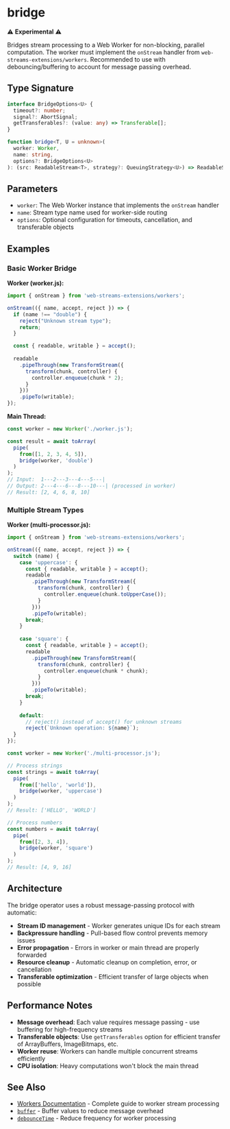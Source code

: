 # bridge

⚠️ **Experimental** ⚠️

Bridges stream processing to a Web Worker for non-blocking, parallel computation. The worker must implement the `onStream` handler from `web-streams-extensions/workers`. Recommended to use with debouncing/buffering to account for message passing overhead.

## Type Signature

```typescript
interface BridgeOptions<U> {
  timeout?: number;
  signal?: AbortSignal;
  getTransferables?: (value: any) => Transferable[];
}

function bridge<T, U = unknown>(
  worker: Worker,
  name: string,
  options?: BridgeOptions<U>
): (src: ReadableStream<T>, strategy?: QueuingStrategy<U>) => ReadableStream<U>
```

## Parameters

- `worker`: The Web Worker instance that implements the `onStream` handler
- `name`: Stream type name used for worker-side routing
- `options`: Optional configuration for timeouts, cancellation, and transferable objects

## Examples

### Basic Worker Bridge

**Worker (worker.js):**
```typescript
import { onStream } from 'web-streams-extensions/workers';

onStream(({ name, accept, reject }) => {
  if (name !== "double") {
    reject("Unknown stream type");
    return;
  }

  const { readable, writable } = accept();
  
  readable
    .pipeThrough(new TransformStream({
      transform(chunk, controller) {
        controller.enqueue(chunk * 2);
      }
    }))
    .pipeTo(writable);
});
```

**Main Thread:**
```typescript
const worker = new Worker('./worker.js');

const result = await toArray(
  pipe(
    from([1, 2, 3, 4, 5]),
    bridge(worker, 'double')
  )
);
// Input:  1---2---3---4---5---|
// Output: 2---4---6---8---10---| (processed in worker)
// Result: [2, 4, 6, 8, 10]
```


### Multiple Stream Types

**Worker (multi-processor.js):**
```typescript
import { onStream } from 'web-streams-extensions/workers';

onStream(({ name, accept, reject }) => {
  switch (name) {
    case 'uppercase': {
      const { readable, writable } = accept();
      readable
        .pipeThrough(new TransformStream({
          transform(chunk, controller) {
            controller.enqueue(chunk.toUpperCase());
          }
        }))
        .pipeTo(writable);
      break;
    }
      
    case 'square': {
      const { readable, writable } = accept();
      readable
        .pipeThrough(new TransformStream({
          transform(chunk, controller) {
            controller.enqueue(chunk * chunk);
          }
        }))
        .pipeTo(writable);
      break;
    }
      
    default:
      // reject() instead of accept() for unknown streams
      reject(`Unknown operation: ${name}`);
  }
});
```

```typescript
const worker = new Worker('./multi-processor.js');

// Process strings
const strings = await toArray(
  pipe(
    from(['hello', 'world']),
    bridge(worker, 'uppercase')
  )
);
// Result: ['HELLO', 'WORLD']

// Process numbers  
const numbers = await toArray(
  pipe(
    from([2, 3, 4]),
    bridge(worker, 'square')
  )
);
// Result: [4, 9, 16]
```

## Architecture

The bridge operator uses a robust message-passing protocol with automatic:
- **Stream ID management** - Worker generates unique IDs for each stream
- **Backpressure handling** - Pull-based flow control prevents memory issues  
- **Error propagation** - Errors in worker or main thread are properly forwarded
- **Resource cleanup** - Automatic cleanup on completion, error, or cancellation
- **Transferable optimization** - Efficient transfer of large objects when possible

## Performance Notes

- **Message overhead**: Each value requires message passing - use buffering for high-frequency streams
- **Transferable objects**: Use `getTransferables` option for efficient transfer of ArrayBuffers, ImageBitmaps, etc.
- **Worker reuse**: Workers can handle multiple concurrent streams efficiently
- **CPU isolation**: Heavy computations won't block the main thread

## See Also

- [Workers Documentation](../workers.md) - Complete guide to worker stream processing
- [`buffer`](./buffer.md) - Buffer values to reduce message overhead
- [`debounceTime`](./debounceTime.md) - Reduce frequency for worker processing
